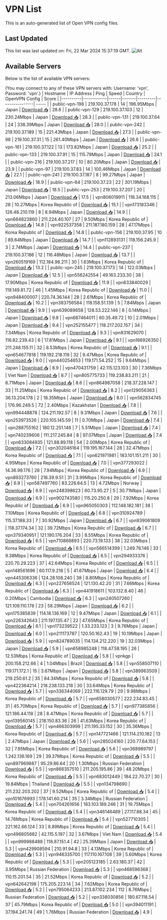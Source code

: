 # VPN List

This is an auto-generated list of Open VPN config files.

## Last Updated

This list was last updated on: Fri, 22 Mar 2024 15:37:19 GMT.
![Alt](https://repobeats.axiom.co/api/embed/186b98318ef1479477931607c1ad7d823f12451f.svg "Repobeats analytics image")

## Available Servers

Below is the list of available VPN servers:

(You may connect to any of these VPN servers with: Username: 'vpn', Password: 'vpn'.)
| Hostname | IP Address | Ping | Speed | Country | OpenVPN Config | Score |
|----------|------------|------|-------|---------|----------------| ----- |
| public-vpn-198 | 219.100.37.178 | 14 | 196.95Mbps | Japan | [Download 📥](./configs/server_0_JP.ovpn) | 28.6 |
| public-vpn-129 | 219.100.37.103 | 12 | 230.24Mbps | Japan | [Download 📥](./configs/server_1_JP.ovpn) | 28.3 |
| public-vpn-131 | 219.100.37.64 | 24 | 338.39Mbps | Japan | [Download 📥](./configs/server_2_JP.ovpn) | 28.0 |
| public-vpn-242 | 219.100.37.189 | 15 | 221.43Mbps | Japan | [Download 📥](./configs/server_3_JP.ovpn) | 27.3 |
| public-vpn-98 | 219.100.37.31 | 15 | 261.40Mbps | Japan | [Download 📥](./configs/server_4_JP.ovpn) | 26.6 |
| public-vpn-161 | 219.100.37.122 | 13 | 173.82Mbps | Japan | [Download 📥](./configs/server_5_JP.ovpn) | 25.2 |
| public-vpn-133 | 219.100.37.91 | 15 | 115.79Mbps | Japan | [Download 📥](./configs/server_6_JP.ovpn) | 24.1 |
| public-vpn-216 | 219.100.37.217 | 10 | 80.20Mbps | Japan | [Download 📥](./configs/server_7_JP.ovpn) | 23.9 |
| public-vpn-97 | 219.100.37.83 | 14 | 100.46Mbps | Japan | [Download 📥](./configs/server_8_JP.ovpn) | 22.1 |
| public-vpn-241 | 219.100.37.187 | 8 | 99.27Mbps | Japan | [Download 📥](./configs/server_9_JP.ovpn) | 18.9 |
| public-vpn-64 | 219.100.37.23 | 22 | 301.19Mbps | Japan | [Download 📥](./configs/server_10_JP.ovpn) | 18.5 |
| public-vpn-253 | 219.100.37.207 | 20 | 213.06Mbps | Japan | [Download 📥](./configs/server_11_JP.ovpn) | 17.5 |
| vpn806019911 | 118.34.168.115 | 28 | 10.27Mbps | Korea Republic of | [Download 📥](./configs/server_12_KR.ovpn) | 15.1 |
| vpn173183346 | 126.48.210.119 | 8 | 8.94Mbps | Japan | [Download 📥](./configs/server_13_JP.ovpn) | 14.9 |
| vpn664823860 | 211.224.40.107 | 27 | 9.50Mbps | Korea Republic of | [Download 📥](./configs/server_14_KR.ovpn) | 14.8 |
| vpn922537358 | 211.187.180.159 | 28 | 47.17Mbps | Korea Republic of | [Download 📥](./configs/server_15_KR.ovpn) | 14.8 |
| public-vpn-156 | 219.100.37.95 | 10 | 89.64Mbps | Japan | [Download 📥](./configs/server_16_JP.ovpn) | 14.7 |
| vpn112893131 | 118.156.245.9 | 3 | 2.74Mbps | Japan | [Download 📥](./configs/server_17_JP.ovpn) | 14.4 |
| public-vpn-237 | 219.100.37.186 | 12 | 116.48Mbps | Japan | [Download 📥](./configs/server_18_JP.ovpn) | 13.7 |
| vpn260519169 | 112.184.98.211 | 30 | 1.63Mbps | Korea Republic of | [Download 📥](./configs/server_19_KR.ovpn) | 13.2 |
| public-vpn-245 | 219.100.37.173 | 14 | 122.03Mbps | Japan | [Download 📥](./configs/server_20_JP.ovpn) | 12.5 |
| vpn556242554 | 49.163.233.30 | 38 | 17.90Mbps | Korea Republic of | [Download 📥](./configs/server_21_KR.ovpn) | 11.9 |
| vpn633840029 | 119.149.81.72 | 46 | 1.45Mbps | Korea Republic of | [Download 📥](./configs/server_22_KR.ovpn) | 11.0 |
| vpn948400007 | 220.74.36.144 | 28 | 2.61Mbps | Korea Republic of | [Download 📥](./configs/server_23_KR.ovpn) | 10.2 |
| vpn383756584 | 118.158.51.139 | 5 | 7.84Mbps | Japan | [Download 📥](./configs/server_24_JP.ovpn) | 9.9 |
| vpn639089658 | 128.53.222.146 | 8 | 0.14Mbps | Japan | [Download 📥](./configs/server_25_JP.ovpn) | 9.8 |
| vpn687464011 | 60.35.49.72 | 10 | 2.01Mbps | Japan | [Download 📥](./configs/server_26_JP.ovpn) | 9.4 |
| vpn252155477 | 118.217.202.157 | 34 | 7.34Mbps | Korea Republic of | [Download 📥](./configs/server_27_KR.ovpn) | 9.3 |
| vpn931629070 | 116.82.239.43 | 6 | 17.81Mbps | Japan | [Download 📥](./configs/server_28_JP.ovpn) | 9.1 |
| vpn166926350 | 211.248.155.11 | 32 | 8.53Mbps | Korea Republic of | [Download 📥](./configs/server_29_KR.ovpn) | 9.1 |
| vpn654677818 | 119.192.218.119 | 32 | 9.47Mbps | Korea Republic of | [Download 📥](./configs/server_30_KR.ovpn) | 9.0 |
| vpn440254653 | 119.171.54.252 | 15 | 9.64Mbps | Japan | [Download 📥](./configs/server_31_JP.ovpn) | 8.9 |
| vpn470431759 | 42.115.123.103 | 30 | 7.36Mbps | Viet Nam | [Download 📥](./configs/server_32_VN.ovpn) | 8.7 |
| vpn805775733 | 119.238.83.211 | 21 | 8.71Mbps | Japan | [Download 📥](./configs/server_33_JP.ovpn) | 8.6 |
| vpn864987058 | 218.37.228.147 | 33 | 11.25Mbps | Korea Republic of | [Download 📥](./configs/server_34_KR.ovpn) | 8.2 |
| vpn129056363 | 36.13.204.178 | 2 | 18.35Mbps | Japan | [Download 📥](./configs/server_35_JP.ovpn) | 8.0 |
| vpn562834745 | 176.96.249.5 | 72 | 2.40Mbps | Kazakhstan | [Download 📥](./configs/server_36_KZ.ovpn) | 7.8 |
| vpn994448878 | 124.211.192.57 | 8 | 9.31Mbps | Japan | [Download 📥](./configs/server_37_JP.ovpn) | 7.6 |
| vpn253973526 | 220.105.145.59 | 11 | 0.70Mbps | Japan | [Download 📥](./configs/server_38_JP.ovpn) | 7.4 |
| vpn288755162 | 180.12.251.146 | 7 | 5.51Mbps | Japan | [Download 📥](./configs/server_39_JP.ovpn) | 7.4 |
| vpn740239606 | 111.217.245.84 | 8 | 97.07Mbps | Japan | [Download 📥](./configs/server_40_JP.ovpn) | 7.4 |
| vpn633084935 | 121.88.89.118 | 54 | 2.00Mbps | Korea Republic of | [Download 📥](./configs/server_41_KR.ovpn) | 7.2 |
| vpn302046164 | 119.195.167.144 | 28 | 32.47Mbps | Korea Republic of | [Download 📥](./configs/server_42_KR.ovpn) | 7.1 |
| vpn621971981 | 183.101.151.211 | 30 | 4.95Mbps | Korea Republic of | [Download 📥](./configs/server_43_KR.ovpn) | 7.0 |
| vpn377293022 | 14.36.98.176 | 28 | 7.94Mbps | Korea Republic of | [Download 📥](./configs/server_44_KR.ovpn) | 6.9 |
| vpn893273760 | 218.39.9.51 | 31 | 3.99Mbps | Korea Republic of | [Download 📥](./configs/server_45_KR.ovpn) | 6.9 |
| vpn587497760 | 83.226.64.5 | 13 | 4.72Mbps | Norway | [Download 📥](./configs/server_46_NO.ovpn) | 6.9 |
| vpn248398623 | 60.73.95.27 | 5 | 30.71Mbps | Japan | [Download 📥](./configs/server_47_JP.ovpn) | 6.9 |
| vpn902743580 | 115.20.250.8 | 29 | 7.92Mbps | Korea Republic of | [Download 📥](./configs/server_48_KR.ovpn) | 6.9 |
| vpn965050303 | 112.148.182.181 | 38 | 7.10Mbps | Korea Republic of | [Download 📥](./configs/server_49_KR.ovpn) | 6.8 |
| vpn310924789 | 115.37.188.33 | 7 | 30.92Mbps | Japan | [Download 📥](./configs/server_50_JP.ovpn) | 6.7 |
| vpn939061809 | 118.37.174.34 | 32 | 39.72Mbps | Korea Republic of | [Download 📥](./configs/server_51_KR.ovpn) | 6.7 |
| vpn379340951 | 121.190.176.204 | 33 | 8.55Mbps | Korea Republic of | [Download 📥](./configs/server_52_KR.ovpn) | 6.5 |
| vpn710866893 | 220.73.19.133 | 38 | 32.03Mbps | Korea Republic of | [Download 📥](./configs/server_53_KR.ovpn) | 6.5 |
| vpn566514399 | 1.249.76.146 | 33 | 9.38Mbps | Korea Republic of | [Download 📥](./configs/server_54_KR.ovpn) | 6.5 |
| vpn294933376 | 220.70.29.223 | 37 | 42.64Mbps | Korea Republic of | [Download 📥](./configs/server_55_KR.ovpn) | 6.5 |
| vpn148561696 | 60.117.9.218 | 5 | 41.67Mbps | Japan | [Download 📥](./configs/server_56_JP.ovpn) | 6.4 |
| vpn445306336 | 124.28.108.240 | 38 | 8.80Mbps | Korea Republic of | [Download 📥](./configs/server_57_KR.ovpn) | 6.3 |
| vpn227656524 | 121.130.42.20 | 31 | 7.66Mbps | Korea Republic of | [Download 📥](./configs/server_58_KR.ovpn) | 6.3 |
| vpn441918611 | 103.132.8.40 | 46 | 0.20Mbps | Cambodia | [Download 📥](./configs/server_59_KH.ovpn) | 6.3 |
| vpn240507260 | 121.109.110.178 | 23 | 58.29Mbps | Japan | [Download 📥](./configs/server_60_JP.ovpn) | 6.2 |
| vpn175385839 | 114.18.136.169 | 12 | 9.47Mbps | Japan | [Download 📥](./configs/server_61_JP.ovpn) | 6.1 |
| vpn226342643 | 211.197.135.47 | 22 | 47.65Mbps | Korea Republic of | [Download 📥](./configs/server_62_KR.ovpn) | 6.1 |
| vpn173239522 | 1.33.233.123 | 3 | 9.76Mbps | Japan | [Download 📥](./configs/server_63_JP.ovpn) | 6.0 |
| vpn211173787 | 120.50.162.43 | 19 | 10.19Mbps | Japan | [Download 📥](./configs/server_64_JP.ovpn) | 5.9 |
| vpn824789035 | 114.134.212.220 | 19 | 32.03Mbps | Japan | [Download 📥](./configs/server_65_JP.ovpn) | 5.9 |
| vpn658985248 | 118.47.58.195 | 26 | 12.53Mbps | Korea Republic of | [Download 📥](./configs/server_66_KR.ovpn) | 5.8 |
| vpnkgp | 200.158.212.66 | 4 | 1.04Mbps | Brazil | [Download 📥](./configs/server_67_BR.ovpn) | 5.8 |
| vpn558507110 | 119.171.172.1 | 15 | 3.67Mbps | Japan | [Download 📥](./configs/server_68_JP.ovpn) | 5.8 |
| vpn389963509 | 219.250.61.2 | 35 | 84.34Mbps | Korea Republic of | [Download 📥](./configs/server_69_KR.ovpn) | 5.8 |
| vpn422364214 | 218.238.133.218 | 30 | 33.64Mbps | Korea Republic of | [Download 📥](./configs/server_70_KR.ovpn) | 5.7 |
| vpn336344069 | 222.116.129.79 | 29 | 9.98Mbps | Korea Republic of | [Download 📥](./configs/server_71_KR.ovpn) | 5.7 |
| vpn658030577 | 222.234.83.45 | 31 | 45.70Mbps | Korea Republic of | [Download 📥](./configs/server_72_KR.ovpn) | 5.7 |
| vpn977385856 | 121.186.44.118 | 28 | 8.47Mbps | Korea Republic of | [Download 📥](./configs/server_73_KR.ovpn) | 5.7 |
| vpn139560145 | 218.150.83.36 | 26 | 41.63Mbps | Korea Republic of | [Download 📥](./configs/server_74_KR.ovpn) | 5.7 |
| vpn466303999 | 211.195.33.152 | 30 | 35.36Mbps | Korea Republic of | [Download 📥](./configs/server_75_KR.ovpn) | 5.7 |
| vpn147721466 | 121.114.210.182 | 13 | 2.47Mbps | Japan | [Download 📥](./configs/server_76_JP.ovpn) | 5.6 |
| vpn285024160 | 220.77.64.153 | 32 | 7.95Mbps | Korea Republic of | [Download 📥](./configs/server_77_KR.ovpn) | 5.6 |
| vpn368989797 | 1.242.136.169 | 29 | 39.37Mbps | Korea Republic of | [Download 📥](./configs/server_78_KR.ovpn) | 5.5 |
| vpn897969887 | 95.29.86.64 | 20 | 1.30Mbps | Russian Federation | [Download 📥](./configs/server_79_RU.ovpn) | 5.5 |
| vpn866357510 | 211.205.195.86 | 39 | 48.20Mbps | Korea Republic of | [Download 📥](./configs/server_80_KR.ovpn) | 5.5 |
| vpn683012449 | 184.22.70.27 | 30 | 19.84Mbps | Thailand | [Download 📥](./configs/server_81_TH.ovpn) | 5.5 |
| vpn134798690 | 211.232.203.202 | 37 | 9.52Mbps | Korea Republic of | [Download 📥](./configs/server_82_KR.ovpn) | 5.4 |
| vpn101676993 | 178.141.60.214 | 35 | 3.34Mbps | Russian Federation | [Download 📥](./configs/server_83_RU.ovpn) | 5.4 |
| vpn704261656 | 183.103.189.246 | 31 | 19.75Mbps | Korea Republic of | [Download 📥](./configs/server_84_KR.ovpn) | 5.4 |
| vpn346146489 | 27.117.88.34 | 45 | 14.76Mbps | Korea Republic of | [Download 📥](./configs/server_85_KR.ovpn) | 5.4 |
| vpn527710305 | 221.162.66.124 | 33 | 8.89Mbps | Korea Republic of | [Download 📥](./configs/server_86_KR.ovpn) | 5.4 |
| vpn496805682 | 42.115.5.197 | 32 | 3.67Mbps | Viet Nam | [Download 📥](./configs/server_87_VN.ovpn) | 5.4 |
| vpn999988488 | 118.87.151.4 | 42 | 25.39Mbps | Japan | [Download 📥](./configs/server_88_JP.ovpn) | 5.3 |
| vpn429908594 | 210.91.94.8 | 33 | 4.13Mbps | Korea Republic of | [Download 📥](./configs/server_89_KR.ovpn) | 5.3 |
| vpn946335700 | 117.110.167.108 | 39 | 5.60Mbps | Korea Republic of | [Download 📥](./configs/server_90_KR.ovpn) | 5.3 |
| vpn205123185 | 2.63.180.37 | 42 | 3.95Mbps | Russian Federation | [Download 📥](./configs/server_91_RU.ovpn) | 5.3 |
| vpn468596368 | 110.15.201.54 | 35 | 21.52Mbps | Korea Republic of | [Download 📥](./configs/server_92_KR.ovpn) | 5.2 |
| vpn642642198 | 175.205.223.14 | 34 | 7.62Mbps | Korea Republic of | [Download 📥](./configs/server_93_KR.ovpn) | 5.2 |
| vpn795064233 | 213.87.102.234 | 112 | 8.76Mbps | Russian Federation | [Download 📥](./configs/server_94_RU.ovpn) | 5.2 |
| vpn338030856 | 180.67.118.54 | 37 | 45.79Mbps | Korea Republic of | [Download 📥](./configs/server_95_KR.ovpn) | 5.0 |
| vpn394011191 | 37.194.241.74 | 49 | 1.76Mbps | Russian Federation | [Download 📥](./configs/server_96_RU.ovpn) | 4.9 |
